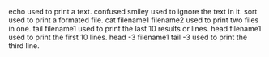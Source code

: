 echo used to print a text.
confused smiley used to ignore the text in it.
sort used to print a formated file.
cat filename1 filename2 used to print two files in one.
tail filename1 used to print the last 10 results or lines.
head filename1 used to print the first 10 lines.
head -3 filename1 tail -3 used to print the third line.

